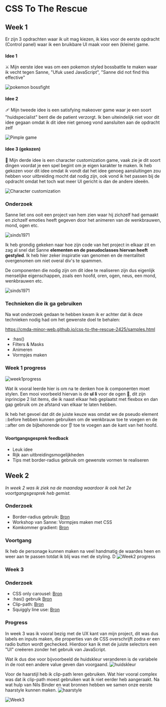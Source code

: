# CSS To The Rescue
## Week 1
Er zijn 3 opdrachten waar ik uit mag kiezen, ik kies voor de eerste opdracht (Control panel) waar ik een bruikbare UI maak voor een (kleine) game.
#### Idee 1
⚔️ Mijn eerste idee was om een pokemon styled bossbattle te maken waar ik vecht tegen Sanne, "Ufuk used JavaScript", "Sanne did not find this effective"

![pokemon bossfight](https://static.wikia.nocookie.net/essentialsdocs/images/7/70/Battle.png/revision/latest?cb=20220523172438)

#### Idee 2
🩹 Mijn tweede idee is een satisfying makeover game waar je een soort "huidspecialist" bent die de patient verzorgt. Ik ben uiteindelijk niet voor dit idee gegaan omdat ik dit idee niet genoeg vond aansluiten aan de opdracht zelf

![Pimple game](https://www.gamenora.com/upload/games/thumbnails/Acne%20Be%20Gone.webp)

#### Idee 3 (gekozen)
👗 Mijn derde idee is een character customization game, vaak zie je dit soort dingen voordat je een spel begint om je eigen karakter te maken. Ik heb gekozen voor dit idee omdat ik vondt dat het idee genoeg aansluitingen zou hebben voor uitbreiding mocht dat nodig zijn, ook vond ik het passen bij de opdracht omdat het toch wat meer UI gericht is dan de andere ideeën.

![Character customization](https://images.axios.com/kavKMlNPJbLVGHcLApCnWdQ3NBo=/0x0:2144x1206/1920x1080/2022/11/21/1669063661762.png)

### Onderzoek
Sanne liet ons ooit een project van hem zien waar hij zichzelf had gemaakt en zichzelf emoties heeft gegeven door het animeren van de wenkbrauwen, mond, ogen etc.

![sinds1971](https://github.com/user-attachments/assets/0ff21a5d-2803-489a-8dfa-b1dd84d30897)

Ik heb grondig gekeken naar hoe zijn code van het project in elkaar zit en zag al snel dat Sanne **elementen en de pseudoclasses hiervan heeft gestyled**. Ik heb hier zeker inspiratie van genomen en de mentaliteit overgenomen om niet overal div's te spammen.

De componenten die nodig zijn om dit idee te realiseren zijn dus eigenlijk menselijke eigenschappen, zoals een hoofd, oren, ogen, neus, een mond, wenkbrauwen etc.

![sinds1971](https://github.com/user-attachments/assets/3cdd56da-c089-48d6-bebc-2dec0c8623ed)

### Technieken die ik ga gebruiken
Na wat onderzoek gedaan te hebben kwam ik er achter dat ik deze technieken nodig had om het gewenste doel te behalen:

https://cmda-minor-web.github.io/css-to-the-rescue-2425/samples.html
- :has()
- Filters & Masks
- Animeren
- Vormpjes maken

### Week 1 progress
![week1progress](https://github.com/user-attachments/assets/f42dbe18-91db-4d4e-8748-39a0cb9e0ad5)

Wat ik vooral leerde hier is om na te denken hoe ik componenten moet stylen.
Een mooi voorbeeld hiervan is de **ul li** voor de ogen 👀, dit zijn inprincipe 2 list items, die ik naast elkaar heb geplaatst met flexbox en dan gap gebruik om ze afstand van elkaar te laten hebben.

Ik heb het gevoel dat dit de juiste keuze was omdat we de pseudo element ::before hebben kunnen gebruiken om de wenkbrauw toe te voegen en de ::after om de bijbehorende oor 👂 toe te voegen aan de kant van het hoofd.

#### Voortgangsgesprek feedback
- Leuk idee
- Rijk aan uitbreidingsmogelijkheden
- Tips met border-radius gebruik om gewenste vormen te realiseren

## Week 2

*In week 2 was ik ziek na de maandag waardoor ik ook het 2e voortgangsgesprek heb gemist.*

### Onderzoek
- Border-radius gebruik: [Bron](https://css-tricks.com/the-shapes-of-css/)
- Workshop van Sanne: Vormpjes maken met CSS
- Komkommer gradient: [Bron](https://cssgradient.io/)

### Voortgang
Ik heb de personage kunnen maken na veel handmatig de waardes heen en weer aan te passen totdat ik blij was met de styling. D
![Week2 progress](https://github.com/user-attachments/assets/1f802fea-9428-4b6d-b57f-0e9e00462b86)

### Week 3

### Onderzoek
- CSS only carousel: [Bron](https://css-tricks.com/css-only-carousel/)
- :has() gebruik [Bron](https://www.w3schools.com/cssref/sel_has.php)
- Clip-path: [Bron](https://developer.mozilla.org/en-US/docs/Web/CSS/clip-path)
- Squiggly line use: [Bron](https://developer.mozilla.org/en-US/docs/Web/CSS/Subsequent-sibling_combinator)

### Progress
In week 3 was ik vooral bezig met de UX kant van mijn project, dit was dus labels en inputs maken, die properties van de CSS overschrijft zodra er een radio button wordt gechecked.
Hierdoor kan ik met de juiste selectors een "UI" creëeren zonder het gebruik van JavaScript.

Wat ik dus doe voor bijvoorbeeld de huidskleur veranderen is de variabele in de root een andere value geven dan voorgaand.
![huidskleur](https://github.com/user-attachments/assets/52242fb3-0b67-4d2f-8b7d-b654271a99ca)

Voor de haarstijl heb ik clip-path leren gebruiken. Wat hier vooral complex was dat ik clip-path moest gebruiken wat ik niet eerder heb aangeraakt. Na wat hulp van Nils Binder en wat bronnen hebben we samen onze eerste haarstyle kunnen maken.
![haarstyle](https://github.com/user-attachments/assets/7dbee0c2-4df0-47bb-9a08-28623cae8318)


![Week3](https://github.com/user-attachments/assets/0105ee8e-c1fc-4b12-b015-698a10bb454d)

